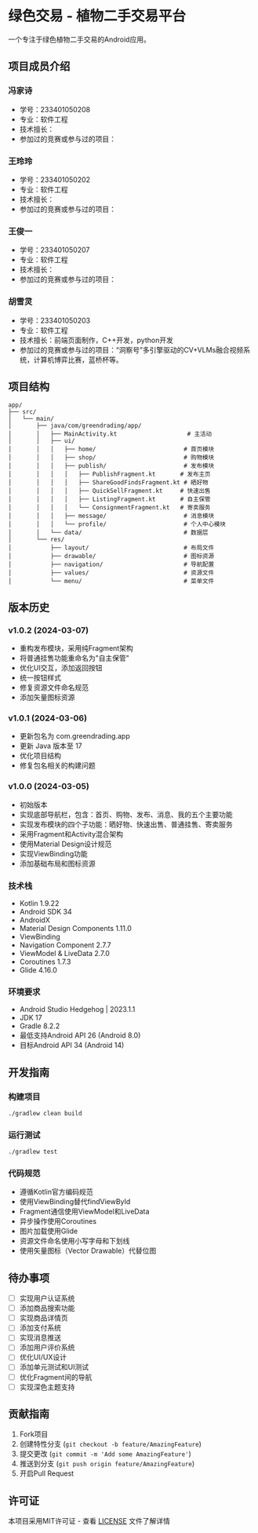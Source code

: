# 绿色交易 - 植物二手交易平台

一个专注于绿色植物二手交易的Android应用。

## 项目成员介绍
### 冯家诗
- 学号：233401050208
- 专业：软件工程
- 技术擅长：
- 参加过的竞赛或参与过的项目：
### 王玲玲
- 学号：233401050202
- 专业：软件工程
- 技术擅长：
- 参加过的竞赛或参与过的项目：
### 王俊一
- 学号：233401050207
- 专业：软件工程
- 技术擅长：
- 参加过的竞赛或参与过的项目：
### 胡雪灵
- 学号：233401050203
- 专业：软件工程
- 技术擅长：前端页面制作，C++开发，python开发
- 参加过的竞赛或参与过的项目：“洞察号”多引擎驱动的CV+VLMs融合视频系统，计算机博弈比赛，蓝桥杯等。

## 项目结构

```
app/
├── src/
│   └── main/
│       ├── java/com/greendrading/app/
│       │   ├── MainActivity.kt                    # 主活动
│       │   ├── ui/
│       │   │   ├── home/                         # 首页模块
│       │   │   ├── shop/                         # 购物模块
│       │   │   ├── publish/                      # 发布模块
│       │   │   │   ├── PublishFragment.kt       # 发布主页
│       │   │   │   ├── ShareGoodFindsFragment.kt # 晒好物
│       │   │   │   ├── QuickSellFragment.kt     # 快速出售
│       │   │   │   ├── ListingFragment.kt       # 自主保管
│       │   │   │   └── ConsignmentFragment.kt   # 寄卖服务
│       │   │   ├── message/                      # 消息模块
│       │   │   └── profile/                      # 个人中心模块
│       │   └── data/                             # 数据层
│       └── res/
│           ├── layout/                           # 布局文件
│           ├── drawable/                         # 图标资源
│           ├── navigation/                       # 导航配置
│           ├── values/                           # 资源文件
│           └── menu/                             # 菜单文件
```

## 版本历史

### v1.0.2 (2024-03-07)
- 重构发布模块，采用纯Fragment架构
- 将普通挂售功能重命名为"自主保管"
- 优化UI交互，添加返回按钮
- 统一按钮样式
- 修复资源文件命名规范
- 添加矢量图标资源

### v1.0.1 (2024-03-06)
- 更新包名为 com.greendrading.app
- 更新 Java 版本至 17
- 优化项目结构
- 修复包名相关的构建问题

### v1.0.0 (2024-03-05)
- 初始版本
- 实现底部导航栏，包含：首页、购物、发布、消息、我的五个主要功能
- 实现发布模块的四个子功能：晒好物、快速出售、普通挂售、寄卖服务
- 采用Fragment和Activity混合架构
- 使用Material Design设计规范
- 实现ViewBinding功能
- 添加基础布局和图标资源

### 技术栈
- Kotlin 1.9.22
- Android SDK 34
- AndroidX
- Material Design Components 1.11.0
- ViewBinding
- Navigation Component 2.7.7
- ViewModel & LiveData 2.7.0
- Coroutines 1.7.3
- Glide 4.16.0

### 环境要求
- Android Studio Hedgehog | 2023.1.1
- JDK 17
- Gradle 8.2.2
- 最低支持Android API 26 (Android 8.0)
- 目标Android API 34 (Android 14)

## 开发指南

### 构建项目
```bash
./gradlew clean build
```

### 运行测试
```bash
./gradlew test
```

### 代码规范
- 遵循Kotlin官方编码规范
- 使用ViewBinding替代findViewById
- Fragment通信使用ViewModel和LiveData
- 异步操作使用Coroutines
- 图片加载使用Glide
- 资源文件命名使用小写字母和下划线
- 使用矢量图标（Vector Drawable）代替位图

## 待办事项
- [ ] 实现用户认证系统
- [ ] 添加商品搜索功能
- [ ] 实现商品详情页
- [ ] 添加支付系统
- [ ] 实现消息推送
- [ ] 添加用户评价系统
- [ ] 优化UI/UX设计
- [ ] 添加单元测试和UI测试
- [ ] 优化Fragment间的导航
- [ ] 实现深色主题支持

## 贡献指南
1. Fork项目
2. 创建特性分支 (`git checkout -b feature/AmazingFeature`)
3. 提交更改 (`git commit -m 'Add some AmazingFeature'`)
4. 推送到分支 (`git push origin feature/AmazingFeature`)
5. 开启Pull Request

## 许可证
本项目采用MIT许可证 - 查看 [LICENSE](LICENSE) 文件了解详情 
